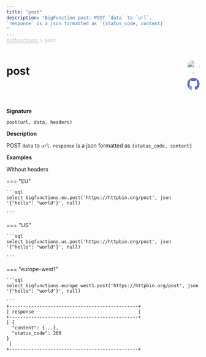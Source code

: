 ```yaml
---
title: "post"
description: "BigFunction post: POST `data` to `url`.
`response` is a json formatted as `{status_code, content}`
"
---
```


<span style="color: silver; position: relative; top: -1rem">
  <a href=".." style="color: silver">bigfunctions </a> > post
</span>

# post


<div style="position: relative; top: -4rem; margin-bottom:  -2rem; text-align: right; z-index: 9999;">
  
  <a href="https://www.linkedin.com/in/yves-marcel-ngabirano/" title="Author: Yves Marcel Ngabirano" target="_blank">
    <img src="https://storage.googleapis.com/public-bucket-marcyves/Yves_photo.jpg" width="32" style=" border-radius: 50% !important">
  </a>
  
  <a href="{REPO_URL}/tree/main/bigfunctions/post.yaml" title="Edit on GitHub" target="_blank"><svg xmlns="http://www.w3.org/2000/svg" width="32" height="32" viewBox="0 0 24 24"><path fill="#5d6cc0" d="M12 0c-6.626 0-12 5.373-12 12 0 5.302 3.438 9.8 8.207 11.387.599.111.793-.261.793-.577v-2.234c-3.338.726-4.033-1.416-4.033-1.416-.546-1.387-1.333-1.756-1.333-1.756-1.089-.745.083-.729.083-.729 1.205.084 1.839 1.237 1.839 1.237 1.07 1.834 2.807 1.304 3.492.997.107-.775.418-1.305.762-1.604-2.665-.305-5.467-1.334-5.467-5.931 0-1.311.469-2.381 1.236-3.221-.124-.303-.535-1.524.117-3.176 0 0 1.008-.322 3.301 1.23.957-.266 1.983-.399 3.003-.404 1.02.005 2.047.138 3.006.404 2.291-1.552 3.297-1.23 3.297-1.23.653 1.653.242 2.874.118 3.176.77.84 1.235 1.911 1.235 3.221 0 4.609-2.807 5.624-5.479 5.921.43.372.823 1.102.823 2.222v3.293c0 .319.192.694.801.576 4.765-1.589 8.199-6.086 8.199-11.386 0-6.627-5.373-12-12-12z"/></svg></a>
</div>



**Signature** 
```
post(url, data, headers)
```

**Description**

POST `data` to `url`.
`response` is a json formatted as `{status_code, content}`






**Examples**



<span style="color: var(--md-typeset-a-color);">Without headers</span>









=== "EU"

    ```sql
    select bigfunctions.eu.post('https://httpbin.org/post', json '{"hello": "world"}', null)
    
    ```




=== "US"

    ```sql
    select bigfunctions.us.post('https://httpbin.org/post', json '{"hello": "world"}', null)
    
    ```




=== "europe-west1"

    ```sql
    select bigfunctions.europe_west1.post('https://httpbin.org/post', json '{"hello": "world"}', null)
    
    ```









<pre style="margin-top: -1rem;">
<code style="padding-top: 0px; padding-bottom: 0px;">+-----------------------------------------------+
| response                                      |
+-----------------------------------------------+
| {
  &#34;content&#34;: {...},
  &#34;status_code&#34;: 200
}
 |
+-----------------------------------------------+
</code>
</pre>









